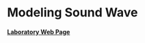 # Modeling Sound Wave

#### [Laboratory Web Page](http://home.agh.edu.pl/~porzycki/doku.php?id=sym:lab2) 
